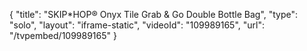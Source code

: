 {
    "title": "SKIP*HOP&reg; Onyx Tile Grab &amp; Go Double Bottle Bag",
    "type": "solo",
    "layout": "iframe-static",
    "videoId": "109989165",
    "url": "\/tvpembed\/109989165"
}